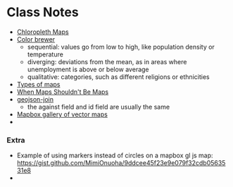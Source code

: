 # Class Notes

- [Chloropleth Maps]( https://www.vis4.net/blog/2011/12/choropleth-maps/)
- [Color brewer](http://colorbrewer2.org/#type=sequential&scheme=BuGn&n=3) 
  - sequential: values go from low to high, like population density or temperature
  - diverging: deviations from the mean, as in areas where unemployment is above or below average
  - qualitative: categories, such as different religions or ethnicities
- [Types of maps](https://www.e-education.psu.edu/geog486/node/1848) 
- [When Maps Shouldn't Be Maps](http://www.ericson.net/content/2011/10/when-maps-shouldnt-be-maps/) 
- [geojson-join](https://github.com/node-geojson/geojson-join)
  - the against field and id field are usually the same
- [Mapbox gallery of vector maps](https://www.mapbox.com/gallery/) 
- ​





### Extra

- Example of using markers instead of circles on a mapbox gl js map: https://gist.github.com/MimiOnuoha/9ddcee45f23e9e079f32cdb0563531e8
- ​